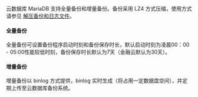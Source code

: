 
云数据库 MariaDB 支持全量备份和增量备份。备份采用 LZ4 方式压缩，使用方式请参见 [解压备份和日志文件](https://cloud.tencent.com/document/product/237/2088)。

#### 全量备份
全量备份可设置备份程序启动时刻和备份保存时长，默认启动时刻为凌晨00：00 - 05:00性能较低时刻，备份保存时长默认为7天（金融云默认为30天）。

#### 增量备份
增量备份以 binlog 方式提供，binlog 实时生成（将占用一定数据盘空间），并定期上传至云数据库备份系统。
